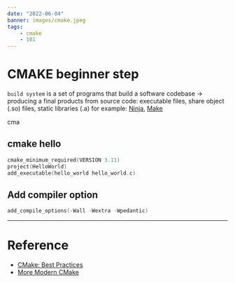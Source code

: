 ```yaml
---
date: "2022-06-04"
banner: images/cmake.jpeg
tags:
    - cmake
    - 101
---
```


# CMAKE beginner step
`build system` is a set of programs that build a software codebase -> producing a final products from source code: executable files, share object (.so) files, static libraries (.a)
for example: [Ninja](https://ninja-build.org/), [Make](https://www.gnu.org/software/make/)

cma

## cmake hello

```cpp
cmake_minimum_required(VERSION 3.11)
project(HelloWorld)
add_executable(hello_world hello_world.c)
```

## Add compiler option

```c
add_compile_options(-Wall -Wextra -Wpedantic)
```

---

# Reference
- [CMake: Best Practices](https://indico.jlab.org/event/420/contributions/7961/attachments/6507/8734/CMakeSandCroundtable.slides.pdf)
- [More Modern CMake](https://hsf-training.github.io/hsf-training-cmake-webpage/index.html)